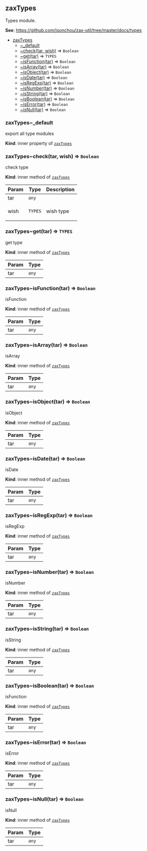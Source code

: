 <a name="module_zaxTypes"></a>

## zaxTypes
<p>Types module.</p>

**See**: https://github.com/jsonchou/zax-util/tree/master/docs/types  

* [zaxTypes](#module_zaxTypes)
    * [~_default](#module_zaxTypes.._default)
    * [~check(tar, wish)](#module_zaxTypes..check) ⇒ <code>Boolean</code>
    * [~get(tar)](#module_zaxTypes..get) ⇒ <code>TYPES</code>
    * [~isFunction(tar)](#module_zaxTypes..isFunction) ⇒ <code>Boolean</code>
    * [~isArray(tar)](#module_zaxTypes..isArray) ⇒ <code>Boolean</code>
    * [~isObject(tar)](#module_zaxTypes..isObject) ⇒ <code>Boolean</code>
    * [~isDate(tar)](#module_zaxTypes..isDate) ⇒ <code>Boolean</code>
    * [~isRegExp(tar)](#module_zaxTypes..isRegExp) ⇒ <code>Boolean</code>
    * [~isNumber(tar)](#module_zaxTypes..isNumber) ⇒ <code>Boolean</code>
    * [~isString(tar)](#module_zaxTypes..isString) ⇒ <code>Boolean</code>
    * [~isBoolean(tar)](#module_zaxTypes..isBoolean) ⇒ <code>Boolean</code>
    * [~isError(tar)](#module_zaxTypes..isError) ⇒ <code>Boolean</code>
    * [~isNull(tar)](#module_zaxTypes..isNull) ⇒ <code>Boolean</code>

<a name="module_zaxTypes.._default"></a>

### zaxTypes~\_default
<p>export all type modules</p>

**Kind**: inner property of [<code>zaxTypes</code>](#module_zaxTypes)  
<a name="module_zaxTypes..check"></a>

### zaxTypes~check(tar, wish) ⇒ <code>Boolean</code>
<p>check type</p>

**Kind**: inner method of [<code>zaxTypes</code>](#module_zaxTypes)  

| Param | Type | Description |
| --- | --- | --- |
| tar | <code>any</code> |  |
| wish | <code>TYPES</code> | <p>wish type</p> |

<a name="module_zaxTypes..get"></a>

### zaxTypes~get(tar) ⇒ <code>TYPES</code>
<p>get type</p>

**Kind**: inner method of [<code>zaxTypes</code>](#module_zaxTypes)  

| Param | Type |
| --- | --- |
| tar | <code>any</code> | 

<a name="module_zaxTypes..isFunction"></a>

### zaxTypes~isFunction(tar) ⇒ <code>Boolean</code>
<p>isFunction</p>

**Kind**: inner method of [<code>zaxTypes</code>](#module_zaxTypes)  

| Param | Type |
| --- | --- |
| tar | <code>any</code> | 

<a name="module_zaxTypes..isArray"></a>

### zaxTypes~isArray(tar) ⇒ <code>Boolean</code>
<p>isArray</p>

**Kind**: inner method of [<code>zaxTypes</code>](#module_zaxTypes)  

| Param | Type |
| --- | --- |
| tar | <code>any</code> | 

<a name="module_zaxTypes..isObject"></a>

### zaxTypes~isObject(tar) ⇒ <code>Boolean</code>
<p>isObject</p>

**Kind**: inner method of [<code>zaxTypes</code>](#module_zaxTypes)  

| Param | Type |
| --- | --- |
| tar | <code>any</code> | 

<a name="module_zaxTypes..isDate"></a>

### zaxTypes~isDate(tar) ⇒ <code>Boolean</code>
<p>isDate</p>

**Kind**: inner method of [<code>zaxTypes</code>](#module_zaxTypes)  

| Param | Type |
| --- | --- |
| tar | <code>any</code> | 

<a name="module_zaxTypes..isRegExp"></a>

### zaxTypes~isRegExp(tar) ⇒ <code>Boolean</code>
<p>isRegExp</p>

**Kind**: inner method of [<code>zaxTypes</code>](#module_zaxTypes)  

| Param | Type |
| --- | --- |
| tar | <code>any</code> | 

<a name="module_zaxTypes..isNumber"></a>

### zaxTypes~isNumber(tar) ⇒ <code>Boolean</code>
<p>isNumber</p>

**Kind**: inner method of [<code>zaxTypes</code>](#module_zaxTypes)  

| Param | Type |
| --- | --- |
| tar | <code>any</code> | 

<a name="module_zaxTypes..isString"></a>

### zaxTypes~isString(tar) ⇒ <code>Boolean</code>
<p>isString</p>

**Kind**: inner method of [<code>zaxTypes</code>](#module_zaxTypes)  

| Param | Type |
| --- | --- |
| tar | <code>any</code> | 

<a name="module_zaxTypes..isBoolean"></a>

### zaxTypes~isBoolean(tar) ⇒ <code>Boolean</code>
<p>isFunction</p>

**Kind**: inner method of [<code>zaxTypes</code>](#module_zaxTypes)  

| Param | Type |
| --- | --- |
| tar | <code>any</code> | 

<a name="module_zaxTypes..isError"></a>

### zaxTypes~isError(tar) ⇒ <code>Boolean</code>
<p>isError</p>

**Kind**: inner method of [<code>zaxTypes</code>](#module_zaxTypes)  

| Param | Type |
| --- | --- |
| tar | <code>any</code> | 

<a name="module_zaxTypes..isNull"></a>

### zaxTypes~isNull(tar) ⇒ <code>Boolean</code>
<p>isNull</p>

**Kind**: inner method of [<code>zaxTypes</code>](#module_zaxTypes)  

| Param | Type |
| --- | --- |
| tar | <code>any</code> | 

